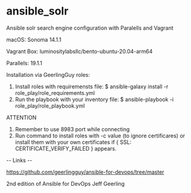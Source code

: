 # ansible_solr
Ansible solr search engine configuration with Paralells and Vagrant

macOS: Sonoma 14.1.1

Vagrant Box: luminositylabsllc/bento-ubuntu-20.04-arm64

Parallels: 19.1.1

Installation via GeerlingGuy roles:

1. Install roles with requiremensts file:
     $ ansible-galaxy install -r role_play/role_requirements.yml
3. Run the playbook with your inventory file:
     $ ansible-playbook -i role_play/role_playbook.yml

ATTENTION
  1. Remember to use 8983 port while connecting
  2. Run command to install roles with -c value (to ignore certificares) or install them with your own certificates if { SSL: CERTIFICATE_VERIFY_FAILED } appears.

-- Links --

https://github.com/geerlingguy/ansible-for-devops/tree/master

2nd edition of Ansible for DevOps Jeff Geerling
